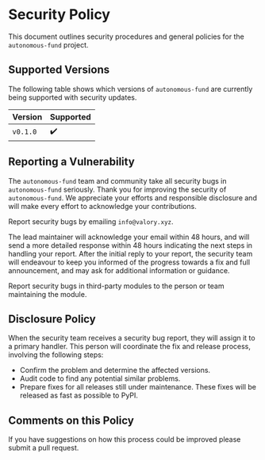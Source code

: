 # Security Policy

This document outlines security procedures and general policies for the `autonomous-fund` project.

## Supported Versions

The following table shows which versions of `autonomous-fund` are currently being supported with security updates.

| Version   | Supported          |
| --------- | ------------------ |
| `v0.1.0`  | ✔️                  |

## Reporting a Vulnerability

The `autonomous-fund` team and community take all security bugs in `autonomous-fund` seriously. Thank you for improving the security of `autonomous-fund`. We appreciate your efforts and responsible disclosure and will make every effort to acknowledge your contributions.

Report security bugs by emailing `info@valory.xyz`.

The lead maintainer will acknowledge your email within 48 hours, and will send a more detailed response within 48 hours indicating the next steps in handling your report. After the initial reply to your report, the security team will endeavour to keep you informed of the progress towards a fix and full announcement, and may ask for additional information or guidance.

Report security bugs in third-party modules to the person or team maintaining the module.

## Disclosure Policy

When the security team receives a security bug report, they will assign it to a primary handler. This person will coordinate the fix and release process, involving the following steps:

- Confirm the problem and determine the affected versions.
- Audit code to find any potential similar problems.
- Prepare fixes for all releases still under maintenance. These fixes will be released as fast as possible to PyPI.

## Comments on this Policy

If you have suggestions on how this process could be improved please submit a pull request.
